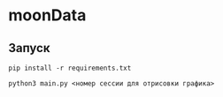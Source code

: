 # moonData
## Запуск
`pip install -r requirements.txt`

`python3 main.py <номер сессии для отрисовки графика>`
